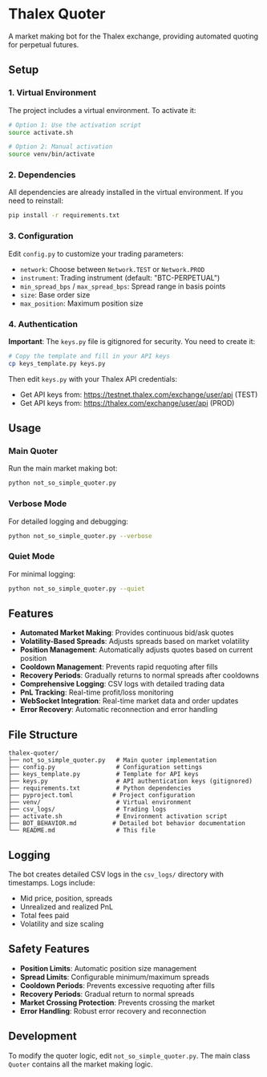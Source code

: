 # Thalex Quoter

A market making bot for the Thalex exchange, providing automated quoting for perpetual futures.

## Setup

### 1. Virtual Environment
The project includes a virtual environment. To activate it:

```bash
# Option 1: Use the activation script
source activate.sh

# Option 2: Manual activation
source venv/bin/activate
```

### 2. Dependencies
All dependencies are already installed in the virtual environment. If you need to reinstall:

```bash
pip install -r requirements.txt
```

### 3. Configuration
Edit `config.py` to customize your trading parameters:
- `network`: Choose between `Network.TEST` or `Network.PROD`
- `instrument`: Trading instrument (default: "BTC-PERPETUAL")
- `min_spread_bps` / `max_spread_bps`: Spread range in basis points
- `size`: Base order size
- `max_position`: Maximum position size

### 4. Authentication
**Important**: The `keys.py` file is gitignored for security. You need to create it:

```bash
# Copy the template and fill in your API keys
cp keys_template.py keys.py
```

Then edit `keys.py` with your Thalex API credentials:
- Get API keys from: https://testnet.thalex.com/exchange/user/api (TEST)
- Get API keys from: https://thalex.com/exchange/user/api (PROD)

## Usage

### Main Quoter
Run the main market making bot:

```bash
python not_so_simple_quoter.py
```

### Verbose Mode
For detailed logging and debugging:

```bash
python not_so_simple_quoter.py --verbose
```

### Quiet Mode
For minimal logging:

```bash
python not_so_simple_quoter.py --quiet
```

## Features

- **Automated Market Making**: Provides continuous bid/ask quotes
- **Volatility-Based Spreads**: Adjusts spreads based on market volatility
- **Position Management**: Automatically adjusts quotes based on current position
- **Cooldown Management**: Prevents rapid requoting after fills
- **Recovery Periods**: Gradually returns to normal spreads after cooldowns
- **Comprehensive Logging**: CSV logs with detailed trading data
- **PnL Tracking**: Real-time profit/loss monitoring
- **WebSocket Integration**: Real-time market data and order updates
- **Error Recovery**: Automatic reconnection and error handling

## File Structure

```
thalex-quoter/
├── not_so_simple_quoter.py   # Main quoter implementation
├── config.py                 # Configuration settings
├── keys_template.py          # Template for API keys
├── keys.py                   # API authentication keys (gitignored)
├── requirements.txt          # Python dependencies
├── pyproject.toml           # Project configuration
├── venv/                     # Virtual environment
├── csv_logs/                 # Trading logs
├── activate.sh               # Environment activation script
├── BOT_BEHAVIOR.md          # Detailed bot behavior documentation
└── README.md                 # This file
```

## Logging

The bot creates detailed CSV logs in the `csv_logs/` directory with timestamps. Logs include:
- Mid price, position, spreads
- Unrealized and realized PnL
- Total fees paid
- Volatility and size scaling

## Safety Features

- **Position Limits**: Automatic position size management
- **Spread Limits**: Configurable minimum/maximum spreads
- **Cooldown Periods**: Prevents excessive requoting after fills
- **Recovery Periods**: Gradual return to normal spreads
- **Market Crossing Protection**: Prevents crossing the market
- **Error Handling**: Robust error recovery and reconnection

## Development

To modify the quoter logic, edit `not_so_simple_quoter.py`. The main class `Quoter` contains all the market making logic.
